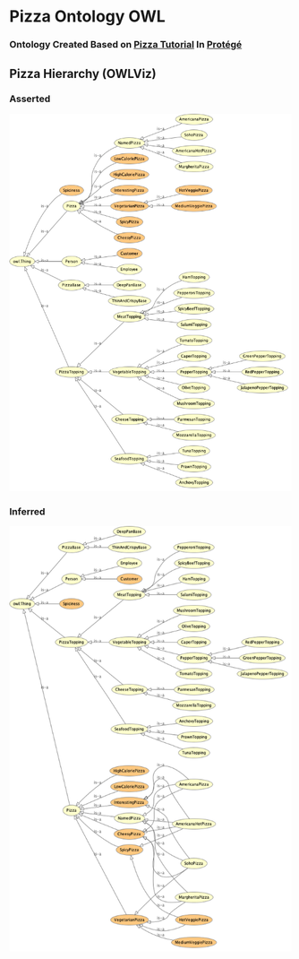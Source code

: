 # Pizza Ontology OWL
### Ontology Created Based on [Pizza Tutorial](https://www.michaeldebellis.com/post/new-protege-pizza-tutorial) In [Protégé](https://protege.stanford.edu/)

## Pizza Hierarchy (OWLViz)
### Asserted
![asserted-pizza-ontology.png](asserted-pizza-ontology.png)

### Inferred
![inferred-pizza-ontology.png](inferred-pizza-ontology.png)